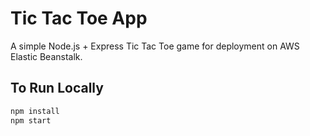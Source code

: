 # Tic Tac Toe App

A simple Node.js + Express Tic Tac Toe game for deployment on AWS Elastic Beanstalk.

## To Run Locally

```bash
npm install
npm start

